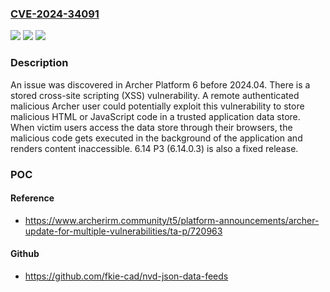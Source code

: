 ### [CVE-2024-34091](https://cve.mitre.org/cgi-bin/cvename.cgi?name=CVE-2024-34091)
![](https://img.shields.io/static/v1?label=Product&message=n%2Fa&color=blue)
![](https://img.shields.io/static/v1?label=Version&message=n%2Fa&color=blue)
![](https://img.shields.io/static/v1?label=Vulnerability&message=n%2Fa&color=brighgreen)

### Description

An issue was discovered in Archer Platform 6 before 2024.04. There is a stored cross-site scripting (XSS) vulnerability. A remote authenticated malicious Archer user could potentially exploit this vulnerability to store malicious HTML or JavaScript code in a trusted application data store. When victim users access the data store through their browsers, the malicious code gets executed in the background of the application and renders content inaccessible. 6.14 P3 (6.14.0.3) is also a fixed release.

### POC

#### Reference
- https://www.archerirm.community/t5/platform-announcements/archer-update-for-multiple-vulnerabilities/ta-p/720963

#### Github
- https://github.com/fkie-cad/nvd-json-data-feeds

